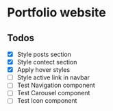 # Portfolio website

## Todos

- [x] Style posts section
- [x] Style contect section
- [x] Apply hover styles
- [ ] Style active link in navbar
- [ ] Test Navigation component
- [ ] Test Carousel component
- [ ] Test Icon component

